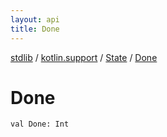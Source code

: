 ```yaml
---
layout: api
title: Done
---
```

[stdlib](../../index.html) / [kotlin.support](../index.html) / [State](index.html) / [Done](Done.html)

# Done

```
val Done: Int
```
